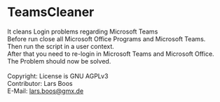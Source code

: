 # TeamsCleaner
It cleans Login problems regarding Microsoft Teams \
Before run close all Microsoft Office Programs and Microsoft Teams. \
Then run the script in a user context. \
After that you need to re-login in Microsoft Teams and Microsoft Office. \
The Problem should now be solved. \
\
Copyright: License is GNU AGPLv3 \
Contributor: Lars Boos \
E-Mail: lars.boos@gmx.de
